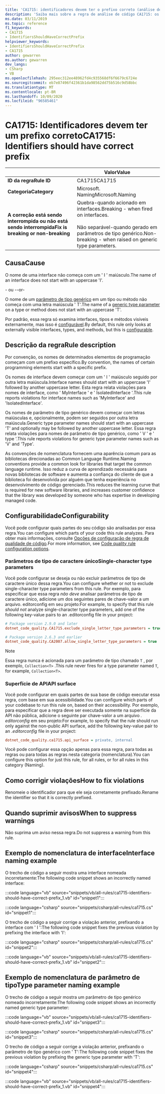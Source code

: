 ```yaml
---
title: 'CA1715: identificadores devem ter o prefixo correto (análise de código)'
description: 'Saiba mais sobre a regra de análise de código CA1715: os identificadores devem ter o prefixo correto'
ms.date: 03/11/2019
ms.topic: reference
f1_keywords:
- CA1715
- IdentifiersShouldHaveCorrectPrefix
helpviewer_keywords:
- IdentifiersShouldHaveCorrectPrefix
- CA1715
author: gewarren
ms.author: gewarren
dev_langs:
- CSharp
- VB
ms.openlocfilehash: 295eec312ee48962fd4c935568df6f6679c6724e
ms.sourcegitcommit: eb7e87496f42361b1da98562dd75b516c9d58bbc
ms.translationtype: MT
ms.contentlocale: pt-BR
ms.lasthandoff: 10/09/2020
ms.locfileid: "96585461"
---
```

# <a name="ca1715-identifiers-should-have-correct-prefix"></a><span data-ttu-id="e20cf-103">CA1715: Identificadores devem ter um prefixo correto</span><span class="sxs-lookup"><span data-stu-id="e20cf-103">CA1715: Identifiers should have correct prefix</span></span>

| | <span data-ttu-id="e20cf-104">Valor</span><span class="sxs-lookup"><span data-stu-id="e20cf-104">Value</span></span> |
|-|-|
| <span data-ttu-id="e20cf-105">**ID da regra**</span><span class="sxs-lookup"><span data-stu-id="e20cf-105">**Rule ID**</span></span> |<span data-ttu-id="e20cf-106">CA1715</span><span class="sxs-lookup"><span data-stu-id="e20cf-106">CA1715</span></span>|
| <span data-ttu-id="e20cf-107">**Categoria**</span><span class="sxs-lookup"><span data-stu-id="e20cf-107">**Category**</span></span> |<span data-ttu-id="e20cf-108">Microsoft. Naming</span><span class="sxs-lookup"><span data-stu-id="e20cf-108">Microsoft.Naming</span></span>|
| <span data-ttu-id="e20cf-109">**A correção está sendo interrompida ou não está sendo interrompida**</span><span class="sxs-lookup"><span data-stu-id="e20cf-109">**Fix is breaking or non-breaking**</span></span> |<span data-ttu-id="e20cf-110">Quebra-quando acionado em interfaces.</span><span class="sxs-lookup"><span data-stu-id="e20cf-110">Breaking - when fired on interfaces.</span></span><br/><br/><span data-ttu-id="e20cf-111">Não separável-quando gerado em parâmetros de tipo genérico.</span><span class="sxs-lookup"><span data-stu-id="e20cf-111">Non-breaking - when raised on generic type parameters.</span></span>|

## <a name="cause"></a><span data-ttu-id="e20cf-112">Causa</span><span class="sxs-lookup"><span data-stu-id="e20cf-112">Cause</span></span>

<span data-ttu-id="e20cf-113">O nome de uma interface não começa com um ' I ' maiúsculo.</span><span class="sxs-lookup"><span data-stu-id="e20cf-113">The name of an interface does not start with an uppercase 'I'.</span></span>

<span data-ttu-id="e20cf-114">- ou -</span><span class="sxs-lookup"><span data-stu-id="e20cf-114">-or-</span></span>

<span data-ttu-id="e20cf-115">O nome de um [parâmetro de tipo genérico](../../../csharp/programming-guide/generics/generic-type-parameters.md) em um tipo ou método não começa com uma letra maiúscula ' T'.</span><span class="sxs-lookup"><span data-stu-id="e20cf-115">The name of a [generic type parameter](../../../csharp/programming-guide/generics/generic-type-parameters.md) on a type or method does not start with an uppercase 'T'.</span></span>

<span data-ttu-id="e20cf-116">Por padrão, essa regra só examina interfaces, tipos e métodos visíveis externamente, mas isso é [configurável](#configurability).</span><span class="sxs-lookup"><span data-stu-id="e20cf-116">By default, this rule only looks at externally visible interfaces, types, and methods, but this is [configurable](#configurability).</span></span>

## <a name="rule-description"></a><span data-ttu-id="e20cf-117">Descrição da regra</span><span class="sxs-lookup"><span data-stu-id="e20cf-117">Rule description</span></span>

<span data-ttu-id="e20cf-118">Por convenção, os nomes de determinados elementos de programação começam com um prefixo específico.</span><span class="sxs-lookup"><span data-stu-id="e20cf-118">By convention, the names of certain programming elements start with a specific prefix.</span></span>

<span data-ttu-id="e20cf-119">Os nomes de interface devem começar com um ' I ' maiúsculo seguido por outra letra maiúscula.</span><span class="sxs-lookup"><span data-stu-id="e20cf-119">Interface names should start with an uppercase 'I' followed by another uppercase letter.</span></span> <span data-ttu-id="e20cf-120">Esta regra relata violações para nomes de interface, como ' MyInterface ' e ' IsolatedInterface '.</span><span class="sxs-lookup"><span data-stu-id="e20cf-120">This rule reports violations for interface names such as 'MyInterface' and 'IsolatedInterface'.</span></span>

<span data-ttu-id="e20cf-121">Os nomes de parâmetro de tipo genérico devem começar com letras maiúsculas e, opcionalmente, podem ser seguidos por outra letra maiúscula.</span><span class="sxs-lookup"><span data-stu-id="e20cf-121">Generic type parameter names should start with an uppercase 'T' and optionally may be followed by another uppercase letter.</span></span> <span data-ttu-id="e20cf-122">Essa regra relata violações para nomes de parâmetro de tipo genérico, como ' V ' e ' type '.</span><span class="sxs-lookup"><span data-stu-id="e20cf-122">This rule reports violations for generic type parameter names such as 'V' and 'Type'.</span></span>

<span data-ttu-id="e20cf-123">As convenções de nomenclatura fornecem uma aparência comum para as bibliotecas direcionadas ao Common Language Runtime.</span><span class="sxs-lookup"><span data-stu-id="e20cf-123">Naming conventions provide a common look for libraries that target the common language runtime.</span></span> <span data-ttu-id="e20cf-124">Isso reduz a curva de aprendizado necessária para novas bibliotecas de software e aumenta a confiança do cliente de que a biblioteca foi desenvolvida por alguém que tenha experiência no desenvolvimento de código gerenciado.</span><span class="sxs-lookup"><span data-stu-id="e20cf-124">This reduces the learning curve that is required for new software libraries, and increases customer confidence that the library was developed by someone who has expertise in developing managed code.</span></span>

## <a name="configurability"></a><span data-ttu-id="e20cf-125">Configurabilidade</span><span class="sxs-lookup"><span data-stu-id="e20cf-125">Configurability</span></span>

<span data-ttu-id="e20cf-126">Você pode configurar quais partes do seu código são analisadas por essa regra.</span><span class="sxs-lookup"><span data-stu-id="e20cf-126">You can configure which parts of your code this rule analyzes.</span></span> <span data-ttu-id="e20cf-127">Para obter mais informações, consulte [Opções de configuração de regra de qualidade de código](../code-quality-rule-options.md).</span><span class="sxs-lookup"><span data-stu-id="e20cf-127">For more information, see [Code quality rule configuration options](../code-quality-rule-options.md).</span></span>

### <a name="single-character-type-parameters"></a><span data-ttu-id="e20cf-128">Parâmetros de tipo de caractere único</span><span class="sxs-lookup"><span data-stu-id="e20cf-128">Single-character type parameters</span></span>

<span data-ttu-id="e20cf-129">Você pode configurar se deseja ou não excluir parâmetros de tipo de caractere único dessa regra.</span><span class="sxs-lookup"><span data-stu-id="e20cf-129">You can configure whether or not to exclude single-character type parameters from this rule.</span></span> <span data-ttu-id="e20cf-130">Por exemplo, para especificar que essa regra *não deve* analisar parâmetros de tipo de caractere único, adicione um dos seguintes pares de chave-valor a um arquivo. editorconfig em seu projeto:</span><span class="sxs-lookup"><span data-stu-id="e20cf-130">For example, to specify that this rule *should not* analyze single-character type parameters, add one of the following key-value pairs to an .editorconfig file in your project:</span></span>

```ini
# Package version 2.9.0 and later
dotnet_code_quality.CA1715.exclude_single_letter_type_parameters = true

# Package version 2.6.3 and earlier
dotnet_code_quality.CA2007.allow_single_letter_type_parameters = true
```

> [!NOTE]
> <span data-ttu-id="e20cf-131">Essa regra nunca é acionada para um parâmetro de tipo chamado `T` , por exemplo, `Collection<T>` .</span><span class="sxs-lookup"><span data-stu-id="e20cf-131">This rule never fires for a type parameter named `T`, for example, `Collection<T>`.</span></span>

### <a name="api-surface"></a><span data-ttu-id="e20cf-132">Superfície de API</span><span class="sxs-lookup"><span data-stu-id="e20cf-132">API surface</span></span>

<span data-ttu-id="e20cf-133">Você pode configurar em quais partes de sua base de código executar essa regra, com base em sua acessibilidade.</span><span class="sxs-lookup"><span data-stu-id="e20cf-133">You can configure which parts of your codebase to run this rule on, based on their accessibility.</span></span> <span data-ttu-id="e20cf-134">Por exemplo, para especificar que a regra deve ser executada somente na superfície da API não pública, adicione o seguinte par chave-valor a um arquivo *. editorconfig* em seu projeto:</span><span class="sxs-lookup"><span data-stu-id="e20cf-134">For example, to specify that the rule should run only against the non-public API surface, add the following key-value pair to an *.editorconfig* file in your project:</span></span>

```ini
dotnet_code_quality.ca1715.api_surface = private, internal
```

<span data-ttu-id="e20cf-135">Você pode configurar essa opção apenas para essa regra, para todas as regras ou para todas as regras nesta categoria (nomenclatura).</span><span class="sxs-lookup"><span data-stu-id="e20cf-135">You can configure this option for just this rule, for all rules, or for all rules in this category (Naming).</span></span>

## <a name="how-to-fix-violations"></a><span data-ttu-id="e20cf-136">Como corrigir violações</span><span class="sxs-lookup"><span data-stu-id="e20cf-136">How to fix violations</span></span>

<span data-ttu-id="e20cf-137">Renomeie o identificador para que ele seja corretamente prefixado.</span><span class="sxs-lookup"><span data-stu-id="e20cf-137">Rename the identifier so that it is correctly prefixed.</span></span>

## <a name="when-to-suppress-warnings"></a><span data-ttu-id="e20cf-138">Quando suprimir avisos</span><span class="sxs-lookup"><span data-stu-id="e20cf-138">When to suppress warnings</span></span>

<span data-ttu-id="e20cf-139">Não suprima um aviso nessa regra.</span><span class="sxs-lookup"><span data-stu-id="e20cf-139">Do not suppress a warning from this rule.</span></span>

## <a name="interface-naming-example"></a><span data-ttu-id="e20cf-140">Exemplo de nomenclatura de interface</span><span class="sxs-lookup"><span data-stu-id="e20cf-140">Interface naming example</span></span>

<span data-ttu-id="e20cf-141">O trecho de código a seguir mostra uma interface nomeada incorretamente:</span><span class="sxs-lookup"><span data-stu-id="e20cf-141">The following code snippet shows an incorrectly named interface:</span></span>

:::code language="vb" source="snippets/vb/all-rules/ca1715-identifiers-should-have-correct-prefix_1.vb" id="snippet1":::

:::code language="csharp" source="snippets/csharp/all-rules/ca1715.cs" id="snippet1":::

<span data-ttu-id="e20cf-142">O trecho de código a seguir corrige a violação anterior, prefixando a interface com ' I ':</span><span class="sxs-lookup"><span data-stu-id="e20cf-142">The following code snippet fixes the previous violation by prefixing the interface with 'I':</span></span>

:::code language="csharp" source="snippets/csharp/all-rules/ca1715.cs" id="snippet2":::

:::code language="vb" source="snippets/vb/all-rules/ca1715-identifiers-should-have-correct-prefix_1.vb" id="snippet2":::

## <a name="type-parameter-naming-example"></a><span data-ttu-id="e20cf-143">Exemplo de nomenclatura de parâmetro de tipo</span><span class="sxs-lookup"><span data-stu-id="e20cf-143">Type parameter naming example</span></span>

<span data-ttu-id="e20cf-144">O trecho de código a seguir mostra um parâmetro de tipo genérico nomeado incorretamente:</span><span class="sxs-lookup"><span data-stu-id="e20cf-144">The following code snippet shows an incorrectly named generic type parameter:</span></span>

:::code language="vb" source="snippets/vb/all-rules/ca1715-identifiers-should-have-correct-prefix_1.vb" id="snippet3":::

:::code language="csharp" source="snippets/csharp/all-rules/ca1715.cs" id="snippet3":::

<span data-ttu-id="e20cf-145">O trecho de código a seguir corrige a violação anterior, prefixando o parâmetro de tipo genérico com ' T':</span><span class="sxs-lookup"><span data-stu-id="e20cf-145">The following code snippet fixes the previous violation by prefixing the generic type parameter with 'T':</span></span>

:::code language="csharp" source="snippets/csharp/all-rules/ca1715.cs" id="snippet4":::

:::code language="vb" source="snippets/vb/all-rules/ca1715-identifiers-should-have-correct-prefix_1.vb" id="snippet4":::
